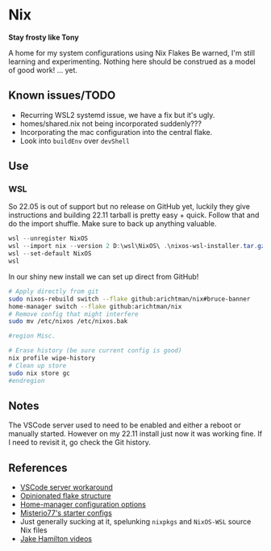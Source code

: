 # Nix

**Stay frosty like Tony**

A home for my system configurations using Nix Flakes
Be warned, I'm still learning and experimenting.
Nothing here should be construed as a model of good work!
... yet.


## Known issues/TODO

- Recurring WSL2 systemd issue, we have a fix but it's ugly.
- homes/shared.nix not being incorporated suddenly???
- Incorporating the mac configuration into the central flake.
- Look into `buildEnv` over `devShell`

## Use

### WSL

So 22.05 is out of support but no release on GitHub yet, luckily they give instructions and building 22.11 tarball is pretty easy + quick.
Follow that and do the import shuffle.
Make sure to back up anything valuable.

```powershell
wsl --unregister NixOS
wsl --import nix --version 2 D:\wsl\NixOS\ .\nixos-wsl-installer.tar.gz
wsl --set-default NixOS
wsl
```

In our shiny new install we can set up direct from GitHub!

```Bash
# Apply directly from git
sudo nixos-rebuild switch --flake github:arichtman/nix#bruce-banner
home-manager switch --flake github:arichtman/nix
# Remove config that might interfere
sudo mv /etc/nixos /etc/nixos.bak

#region Misc.

# Erase history (be sure current config is good)
nix profile wipe-history
# Clean up store
sudo nix store gc
#endregion
```

## Notes

The VSCode server used to need to be enabled and either a reboot or manually started.
However on my 22.11 install just now it was working fine.
If I need to revisit it, go check the Git history.

## References

- [VSCode server workaround](https://github.com/msteen/nixos-vscode-server)
- [Opinionated flake structure](https://github.com/snowfallorg/lib)
- [Home-manager configuration options](https://nix-community.github.io/home-manager/options.html)
- [Misterio77's starter configs](https://github.com/Misterio77/nix-starter-configs)
- Just generally sucking at it, spelunking `nixpkgs` and `NixOS-WSL` source Nix files
- [Jake Hamilton videos](https://www.youtube.com/@jakehamiltondev)
